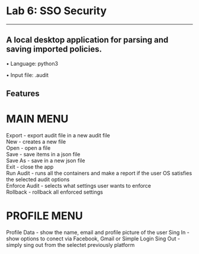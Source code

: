 # Lab 6: SSO Security
----------------------------------------------------------------------
## A local desktop application for parsing and saving imported policies.

• Language: python3

• Input file: .audit


## Features  

# MAIN MENU
Export - export audit file in a new audit file <br />
New - creates a new file <br />
Open - open a file <br />
Save - save items in a json file <br />
Save As - save in a new json file <br />
Exit - close the app <br />
Run Audit - runs all the containers and make a report if the user OS satisfies the selected audit options <br />
Enforce Audit - selects what settings user wants to enforce <br />
Rollback - rollback all enforced settings <br />

# PROFILE MENU
Profile Data - show the name, email and profile picture of the user
Sing In - show options to conect via Facebook, Gmail or Simple Login
Sing Out - simply sing out from the selectet previously platform
